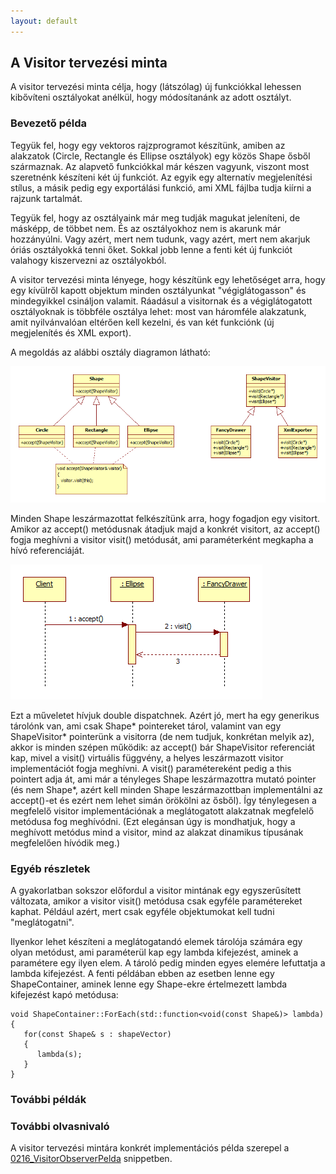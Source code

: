 ```yaml
---
layout: default
---
```


## A Visitor tervezési minta

A visitor tervezési minta célja, hogy (látszólag) új funkciókkal lehessen kibővíteni osztályokat anélkül, hogy módosítanánk az adott osztályt.

### Bevezető példa

Tegyük fel, hogy egy vektoros rajzprogramot készítünk, amiben az alakzatok (Circle, Rectangle és Ellipse osztályok) egy közös Shape ősből származnak. Az alapvető funkciókkal már készen vagyunk, viszont most szeretnénk készíteni két új funkciót. Az egyik egy alternatív megjelenítési stílus, a másik pedig egy exportálási funkció, ami XML fájlba tudja kiírni a rajzunk tartalmát.

Tegyük fel, hogy az osztályaink már meg tudják magukat jeleníteni, de másképp, de többet nem. És az osztályokhoz nem is akarunk már hozzányúlni. Vagy azért, mert nem tudunk, vagy azért, mert nem akarjuk óriás osztályokká tenni őket. Sokkal jobb lenne a fenti két új funkciót valahogy kiszervezni az osztályokból.

A visitor tervezési minta lényege, hogy készítünk egy lehetőséget arra, hogy egy kívülről kapott objektum minden osztályunkat "végiglátogasson" és mindegyikkel csináljon valamit. Ráadásul a visitornak és a végiglátogatott osztályoknak is többféle osztálya lehet: most van háromféle alakzatunk, amit nyilvánvalóan eltérően kell kezelni, és van két funkciónk (új megjelenítés és XML export).

A megoldás az alábbi osztály diagramon látható:

![](images/VisitorClassDiagram.png)

Minden Shape leszármazottat felkészítünk arra, hogy fogadjon egy visitort. Amikor az accept() metódusnak átadjuk majd a konkrét visitort, az accept() fogja meghívni a visitor visit() metódusát, ami paraméterként megkapha a hívó referenciáját.

![](images/VisitorSeqDiag.png)

Ezt a műveletet hívjuk double dispatchnek. Azért jó, mert ha egy generikus tárolónk van, ami csak Shape* pointereket tárol, valamint van egy ShapeVisitor* pointerünk a visitorra (de nem tudjuk, konkrétan melyik az), akkor is minden szépen működik: az accept() bár ShapeVisitor referenciát kap, mivel a visit() virtuális függvény, a helyes leszármazott visitor implementációt fogja meghívni. A visit() paramétereként pedig a this pointert adja át, ami már a tényleges Shape leszármazottra mutató pointer (és nem Shape*, azért kell minden Shape leszármazottban implementálni az accept()-et és ezért nem lehet simán örökölni az ősből). Így ténylegesen a megfelelő visitor implementációnak a meglátogatott alakzatnak megfelelő metódusa fog meghívódni. (Ezt elegánsan úgy is mondhatjuk, hogy a meghívott metódus mind a visitor, mind az alakzat dinamikus típusának megfelelően hívódik meg.)

### Egyéb részletek

A gyakorlatban sokszor előfordul a visitor mintának egy egyszerűsített változata, amikor a visitor visit() metódusa csak egyféle paramétereket kaphat. Például azért, mert csak egyféle objektumokat kell tudni "meglátogatni".

Ilyenkor lehet készíteni a meglátogatandó elemek tárolója számára egy olyan metódust, ami paraméterül kap egy lambda kifejezést, aminek a paramétere egy ilyen elem. A tároló pedig minden egyes elemére lefuttatja a lambda kifejezést. A fenti példában ebben az esetben lenne egy ShapeContainer, aminek lenne egy Shape-ekre értelmezett lambda kifejezést kapó metódusa:

    void ShapeContainer::ForEach(std::function<void(const Shape&)> lambda)
    {
       for(const Shape& s : shapeVector)
       {
          lambda(s);
       }
    }

### További példák



### További olvasnivaló

A visitor tervezési mintára konkrét implementációs példa szerepel a [0216_VisitorObserverPelda](../0216_VisitorObserverPelda/0216_VisitorObserverPelda.html) snippetben.
